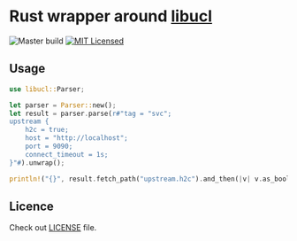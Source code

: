 # Rust wrapper around [libucl][libucl]

![Master build](https://github.com/draft6/libucl-rs/workflows/.github/workflows/master.yml/badge.svg)
[![MIT Licensed](https://img.shields.io/badge/Licence-MIT-blue.svg)](https://opensource.org/licenses/MIT)

## Usage

```rust
use libucl::Parser;

let parser = Parser::new();
let result = parser.parse(r#"tag = "svc";
upstream {
    h2c = true;
    host = "http://localhost";
    port = 9090;
    connect_timeout = 1s;
}"#).unwrap();

println!("{}", result.fetch_path("upstream.h2c").and_then(|v| v.as_bool()));
```

## Licence

Check out [LICENSE](LICENSE) file.

[libucl]: https://github.com/vstakhov/libucl "Universal configuration library parser"

